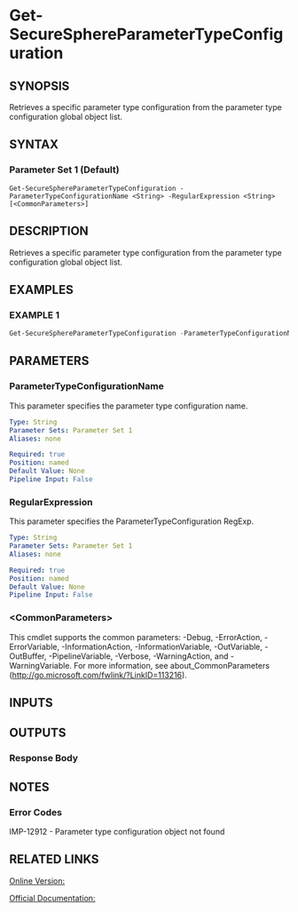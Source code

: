 ﻿# Get-SecureSphereParameterTypeConfiguration

## SYNOPSIS
Retrieves a specific parameter type configuration from the parameter type configuration global object list.

## SYNTAX

### Parameter Set 1 (Default)
```
Get-SecureSphereParameterTypeConfiguration -ParameterTypeConfigurationName <String> -RegularExpression <String> [<CommonParameters>]
```

## DESCRIPTION
Retrieves a specific parameter type configuration from the parameter type configuration global object list.

## EXAMPLES

### EXAMPLE 1

```powershell
Get-SecureSphereParameterTypeConfiguration -ParameterTypeConfigurationName "something" -RegularExpression ".*"
```

## PARAMETERS

### ParameterTypeConfigurationName
This parameter specifies the parameter type configuration name.

```yaml
Type: String
Parameter Sets: Parameter Set 1
Aliases: none

Required: true
Position: named
Default Value: None
Pipeline Input: False
```

### RegularExpression
This parameter specifies the ParameterTypeConfiguration RegExp.

```yaml
Type: String
Parameter Sets: Parameter Set 1
Aliases: none

Required: true
Position: named
Default Value: None
Pipeline Input: False
```

### \<CommonParameters\>
This cmdlet supports the common parameters: -Debug, -ErrorAction, -ErrorVariable, -InformationAction, -InformationVariable, -OutVariable, -OutBuffer, -PipelineVariable, -Verbose, -WarningAction, and -WarningVariable. For more information, see about_CommonParameters (http://go.microsoft.com/fwlink/?LinkID=113216).

## INPUTS

## OUTPUTS

### Response Body


## NOTES

### Error Codes
IMP-12912 - Parameter type configuration object not found

## RELATED LINKS

[Online Version:](https://github.com/akshinmustafayev/Documentation/MD)

[Official Documentation:](https://docs.imperva.com/bundle/v13.6-api-reference-guide/page/66840.htm)



